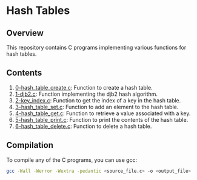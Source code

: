 # Hash Tables

## Overview

This repository contains C programs implementing various functions for hash tables.

## Contents

1. [0-hash_table_create.c](./0-hash_table_create.c): Function to create a hash table.
2. [1-djb2.c](./1-djb2.c): Function implementing the djb2 hash algorithm.
3. [2-key_index.c](./2-key_index.c): Function to get the index of a key in the hash table.
4. [3-hash_table_set.c](./3-hash_table_set.c): Function to add an element to the hash table.
5. [4-hash_table_get.c](./4-hash_table_get.c): Function to retrieve a value associated with a key.
6. [5-hash_table_print.c](./5-hash_table_print.c): Function to print the contents of the hash table.
7. [6-hash_table_delete.c](./6-hash_table_delete.c): Function to delete a hash table.

## Compilation

To compile any of the C programs, you can use gcc:

```bash
gcc -Wall -Werror -Wextra -pedantic <source_file.c> -o <output_file>
